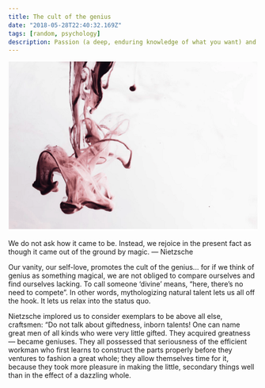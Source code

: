 ```yaml
---
title: The cult of the genius
date: "2018-05-28T22:40:32.169Z"
tags: [random, psychology]
description: Passion (a deep, enduring knowledge of what you want) and perseverance (hard work and resilience).
---
```


![Cult of genius](./cult.png)

We do not ask how it came to be. Instead, we rejoice in the present fact as though it came out of the ground by magic. — Nietzsche

Our vanity, our self-love, promotes the cult of the genius... for if we think of genius as something magical, we are not obliged to compare ourselves and find ourselves lacking. To call someone ‘divine’ means, “here, there’s no need to compete”. In other words, mythologizing natural talent lets us all off the hook. It lets us relax into the status quo.

Nietzsche implored us to consider exemplars to be above all else, craftsmen: “Do not talk about giftedness, inborn talents! One can name great men of all kinds who were very little gifted. They acquired greatness — became geniuses. They all possessed that seriousness of the efficient workman who first learns to construct the parts properly before they ventures to fashion a great whole; they allow themselves time for it, because they took more pleasure in making the little, secondary things well than in the effect of a dazzling whole.
